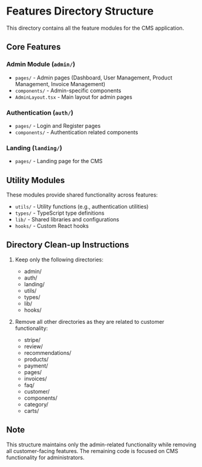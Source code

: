 # Features Directory Structure

This directory contains all the feature modules for the CMS application.

## Core Features

### Admin Module (`admin/`)

- `pages/` - Admin pages (Dashboard, User Management, Product Management, Invoice Management)
- `components/` - Admin-specific components
- `AdminLayout.tsx` - Main layout for admin pages

### Authentication (`auth/`)

- `pages/` - Login and Register pages
- `components/` - Authentication related components

### Landing (`landing/`)

- `pages/` - Landing page for the CMS

## Utility Modules

These modules provide shared functionality across features:

- `utils/` - Utility functions (e.g., authentication utilities)
- `types/` - TypeScript type definitions
- `lib/` - Shared libraries and configurations
- `hooks/` - Custom React hooks

## Directory Clean-up Instructions

1. Keep only the following directories:

   - admin/
   - auth/
   - landing/
   - utils/
   - types/
   - lib/
   - hooks/

2. Remove all other directories as they are related to customer functionality:
   - stripe/
   - review/
   - recommendations/
   - products/
   - payment/
   - pages/
   - invoices/
   - faq/
   - customer/
   - components/
   - category/
   - carts/

## Note

This structure maintains only the admin-related functionality while removing all customer-facing features. The remaining code is focused on CMS functionality for administrators.
